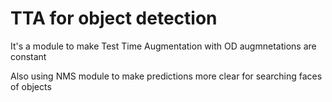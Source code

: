 # TTA for object detection
It's a module to make Test Time Augmentation with OD
augmnetations are constant

Also using NMS module to make predictions more clear for searching faces of objects
